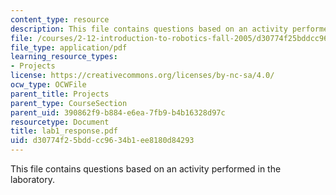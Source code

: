 ```yaml
---
content_type: resource
description: This file contains questions based on an activity performed in the laboratory.
file: /courses/2-12-introduction-to-robotics-fall-2005/d30774f25bddcc9634b1ee8180d84293_lab1_response.pdf
file_type: application/pdf
learning_resource_types:
- Projects
license: https://creativecommons.org/licenses/by-nc-sa/4.0/
ocw_type: OCWFile
parent_title: Projects
parent_type: CourseSection
parent_uid: 390862f9-b884-e6ea-7fb9-b4b16328d97c
resourcetype: Document
title: lab1_response.pdf
uid: d30774f2-5bdd-cc96-34b1-ee8180d84293
---
```

This file contains questions based on an activity performed in the laboratory.